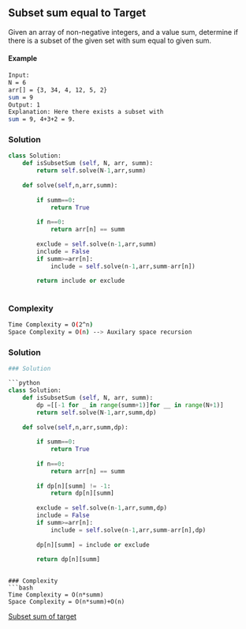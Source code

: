 ## Subset sum equal to Target

Given an array of non-negative integers, and a value sum, determine if there is a subset of the given set with sum equal to given sum. 

#### Example
```bash
Input:
N = 6
arr[] = {3, 34, 4, 12, 5, 2}
sum = 9
Output: 1 
Explanation: Here there exists a subset with
sum = 9, 4+3+2 = 9.

```
### Solution 

```python
class Solution:
    def isSubsetSum (self, N, arr, summ):
        return self.solve(N-1,arr,summ)
        
    def solve(self,n,arr,summ):
        
        if summ==0:
            return True
            
        if n==0:
            return arr[n] == summ
            
        exclude = self.solve(n-1,arr,summ)
        include = False
        if summ>=arr[n]:
            include = self.solve(n-1,arr,summ-arr[n])
            
        return include or exclude
        
```
### Complexity
```bash
Time Complexity = O(2^n)
Space Complexity = O(n) --> Auxilary space recursion
```
### Solution 

```python
### Solution 

```python
class Solution:
    def isSubsetSum (self, N, arr, summ):
        dp =[[-1 for _ in range(summ+1)]for __ in range(N+1)]
        return self.solve(N-1,arr,summ,dp)
        
    def solve(self,n,arr,summ,dp):
        
        if summ==0:
            return True
            
        if n==0:
            return arr[n] == summ
            
        if dp[n][summ] != -1:
            return dp[n][summ]
            
        exclude = self.solve(n-1,arr,summ,dp)
        include = False
        if summ>=arr[n]:
            include = self.solve(n-1,arr,summ-arr[n],dp)
            
        dp[n][summ] = include or exclude
        
        return dp[n][summ] 
        
```
```
### Complexity
```bash
Time Complexity = O(n*summ)
Space Complexity = O(n*summ)+O(n) 
```
        
[Subset sum of target](https://practice.geeksforgeeks.org/problems/subset-sum-problem-1611555638/1)
